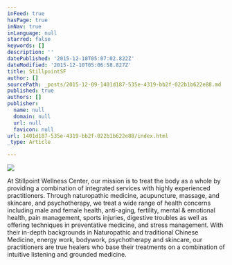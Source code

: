 ```yaml
---
inFeed: true
hasPage: true
inNav: true
inLanguage: null
starred: false
keywords: []
description: ''
datePublished: '2015-12-10T05:07:02.822Z'
dateModified: '2015-12-10T05:06:58.827Z'
title: StillpointSF
author: []
sourcePath: _posts/2015-12-09-1401d187-535e-4319-bb2f-022b1b622e88.md
published: true
authors: []
publisher:
  name: null
  domain: null
  url: null
  favicon: null
url: 1401d187-535e-4319-bb2f-022b1b622e88/index.html
_type: Article

---
```

![](https://the-grid-user-content.s3-us-west-2.amazonaws.com/6c636c19-c7e0-4a92-a1cf-d5cf15957108.png)

At Stillpoint Wellness Center, our mission is to treat the body as a whole by providing a combination of integrated services with highly experienced practitioners. Through naturopathic medicine, acupuncture, massage, and skincare, and psychotherapy, we treat a wide range of health concerns including male and female health, anti-aging, fertility, mental & emotional health, pain management, sports injuries, digestive troubles as well as offering techniques in preventative medicine, and stress management. With their in-depth backgrounds in Naturopathic and traditional Chinese Medicine, energy work, bodywork, psychotherapy and skincare, our practitioners are true healers who base their treatments on a combination of intuitive listening and grounded medicine.